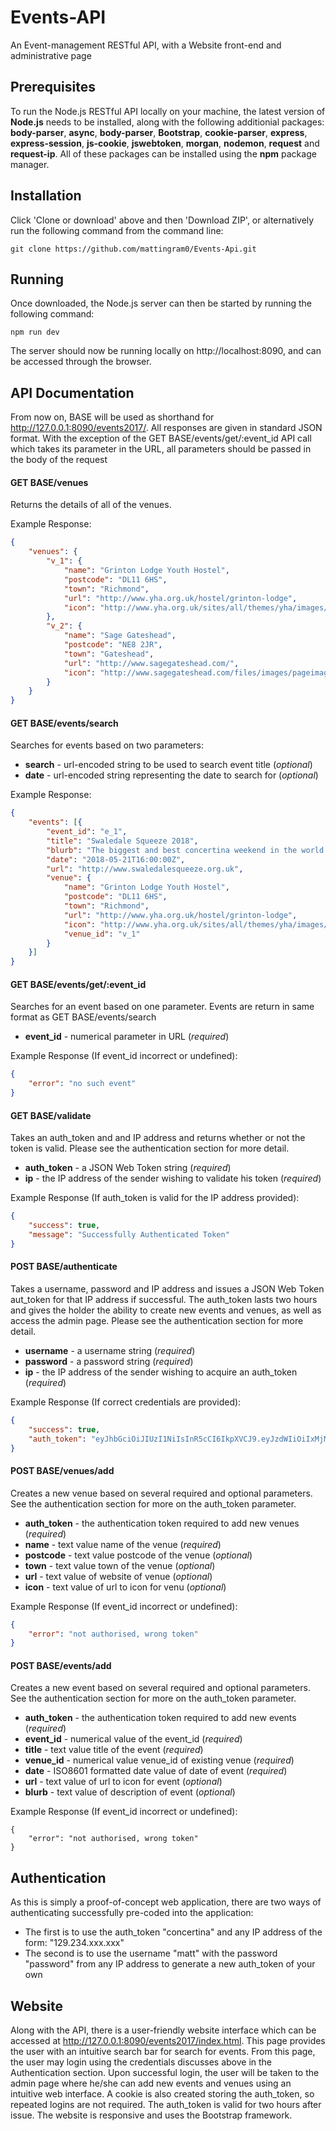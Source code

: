 # Events-API
An Event-management RESTful API, with a Website front-end and administrative page

## Prerequisites
To run the Node.js RESTful API locally on your machine, the latest version of **Node.js** needs to be installed, along with the following additionial packages: **body-parser**, **async**, **body-parser**, **Bootstrap**, **cookie-parser**, **express**, **express-session**, **js-cookie**, **jswebtoken**, **morgan**, **nodemon**, **request** and **request-ip**. All of these packages can be installed using the **npm** package manager.

## Installation
Click 'Clone or download' above and then 'Download ZIP', or alternatively run the following command from the command line:

```
git clone https://github.com/mattingram0/Events-Api.git
```

## Running
Once downloaded, the Node.js server can then be started by running the following command:

```
npm run dev
```

The server should now be running locally on http://localhost:8090, and can be accessed through the browser.

## API Documentation
From now on, BASE will be used as shorthand for http://127.0.0.1:8090/events2017/. All responses are given in standard JSON format. With the exception of the GET BASE/events/get/:event_id API call which takes its parameter in the URL, all parameters should be passed in the body of the request 

#### GET BASE/venues
Returns the details of all of the venues.

Example Response:
```json
{
    "venues": {
        "v_1": {
            "name": "Grinton Lodge Youth Hostel",
            "postcode": "DL11 6HS",
            "town": "Richmond",
            "url": "http://www.yha.org.uk/hostel/grinton-lodge",
            "icon": "http://www.yha.org.uk/sites/all/themes/yha/images/logos/yha_header_logo.png"
        },
        "v_2": {
            "name": "Sage Gateshead",
            "postcode": "NE8 2JR",
            "town": "Gateshead",
            "url": "http://www.sagegateshead.com/",
            "icon": "http://www.sagegateshead.com/files/images/pageimage/1683.7123dea7/630x397.fitandcrop.jpg"
        }
    }
}
```
#### GET BASE/events/search
Searches for events based on two parameters:
* **search** - url-encoded string to be used to search event title (*optional*) 
* **date** - url-encoded string representing the date to search for (*optional*)

Example Response:
```json
{
    "events": [{
        "event_id": "e_1",
        "title": "Swaledale Squeeze 2018",
        "blurb": "The biggest and best concertina weekend in the world. Held each May in Grinton Lodge YHA, North Yorkshire",
        "date": "2018-05-21T16:00:00Z",
        "url": "http://www.swaledalesqueeze.org.uk",
        "venue": {
            "name": "Grinton Lodge Youth Hostel",
            "postcode": "DL11 6HS",
            "town": "Richmond",
            "url": "http://www.yha.org.uk/hostel/grinton-lodge",
            "icon": "http://www.yha.org.uk/sites/all/themes/yha/images/logos/yha_header_logo.png",
            "venue_id": "v_1"
        }
    }]
}
```

#### GET BASE/events/get/:event_id
Searches for an event based on one parameter. Events are return in same format as GET BASE/events/search
* **event_id** - numerical parameter in URL (*required*)

Example Response (If event_id incorrect or undefined):
```json
{
    "error": "no such event"
}
```

#### GET BASE/validate
Takes an auth_token and and IP address and returns whether or not the token is valid. Please see the authentication section for more detail.
* **auth_token** - a JSON Web Token string (*required*)
* **ip** - the IP address of the sender wishing to validate his token (*required*)

Example Response (If auth_token is valid for the IP address provided):
```json
{
    "success": true,
    "message": "Successfully Authenticated Token"
}
```

#### POST BASE/authenticate
Takes a username, password and IP address and issues a JSON Web Token aut_token for that IP address if successful. The auth_token lasts two hours and gives the holder the ability to create new events and venues, as well as access the admin page. Please see the authentication section for more detail.  
* **username** - a username string (*required*)
* **password** - a password string (*required*)
* **ip** - the IP address of the sender wishing to acquire an auth_token (*required*)

Example Response (If correct credentials are provided):
```json
{
    "success": true,
    "auth_token": "eyJhbGciOiJIUzI1NiIsInR5cCI6IkpXVCJ9.eyJzdWIiOiIxMjM0NTY3ODkwIiwibmFtZSI6IkpvaG4gRG9lIiwiaWF0IjoxNTE2MjM5MDIyfQ.SflKxwRJSMeKKF2QT4fwpMeJf36POk6yJV_adQssw5c"
}
```

#### POST BASE/venues/add
Creates a new venue based on several required and optional parameters. See the authentication section for more on the auth_token parameter.
* **auth_token** - the authentication token required to add new venues (*required*)
* **name** - text value name of the venue (*required*)
* **postcode** - text value postcode of the venue (*optional*)
* **town** - text value town of the venue (*optional*)
* **url** - text value of website of venue (*optional*)
* **icon** - text value of url to icon for venu (*optional*)

Example Response (If event_id incorrect or undefined):
```json
{
    "error": "not authorised, wrong token"
}
```

#### POST BASE/events/add
Creates a new event based on several required and optional parameters. See the authentication section for more on the auth_token parameter.
* **auth_token** - the authentication token required to add new events (*required*)
* **event_id** - numerical value of the event_id (*required*)
* **title** - text value title of the event (*required*)
* **venue_id** - numerical value venue_id of existing venue (*required*)
* **date** - ISO8601 formatted date value of date of event (*required*)
* **url** - text value of url to icon for event (*optional*)
* **blurb** - text value of description of event (*optional*)

Example Response (If event_id incorrect or undefined):
```
{
    "error": "not authorised, wrong token"
}
```

## Authentication
As this is simply a proof-of-concept web application, there are two ways of authenticating successfully pre-coded into the application:
* The first is to use the auth_token "concertina" and any IP address of the form: "129.234.xxx.xxx"
* The second is to use the username "matt" with the password "password" from any IP address to generate a new auth_token of your own

## Website
Along with the API, there is a user-friendly website interface which can be accessed at http://127.0.0.1:8090/events2017/index.html. This page provides the user with an intuitive search bar for search for events. From this page, the user may login using the credentials discusses above in the Authentication section. Upon successful login, the user will be taken to the admin page where he/she can add new events and venues using an intuitive web interface. A cookie is also created storing the auth_token, so repeated logins are not required. The auth_token is valid for two hours after issue. The website is responsive and uses the Bootstrap framework.
